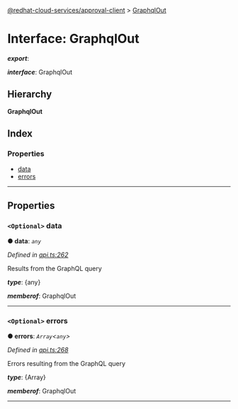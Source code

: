 [@redhat-cloud-services/approval-client](../README.md) > [GraphqlOut](../interfaces/graphqlout.md)

# Interface: GraphqlOut

*__export__*: 

*__interface__*: GraphqlOut

## Hierarchy

**GraphqlOut**

## Index

### Properties

* [data](graphqlout.md#data)
* [errors](graphqlout.md#errors)

---

## Properties

<a id="data"></a>

### `<Optional>` data

**● data**: *`any`*

*Defined in [api.ts:262](https://github.com/RedHatInsights/javascript-clients/blob/master/packages/approval/api.ts#L262)*

Results from the GraphQL query

*__type__*: {any}

*__memberof__*: GraphqlOut

___
<a id="errors"></a>

### `<Optional>` errors

**● errors**: *`Array`<`any`>*

*Defined in [api.ts:268](https://github.com/RedHatInsights/javascript-clients/blob/master/packages/approval/api.ts#L268)*

Errors resulting from the GraphQL query

*__type__*: {Array}

*__memberof__*: GraphqlOut

___

